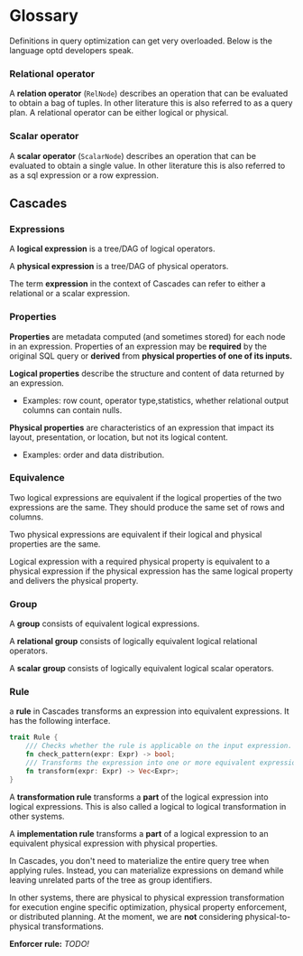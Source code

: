 # Glossary

Definitions in query optimization can get very overloaded. Below is the language optd developers speak.

### Relational operator 
A **relation operator** (`RelNode`) describes an operation that can be evaluated to obtain a bag of tuples. In other literature this is also referred to as a query plan. A relational operator can be either logical or physical.

### Scalar operator

A **scalar operator** (`ScalarNode`) describes an operation that can be evaluated to obtain a single value. In other literature this is also referred to as a sql expression or a row expression. 

## Cascades

### Expressions 

A **logical expression** is a tree/DAG of logical operators.

A **physical expression** is a tree/DAG of physical operators.

The term **expression** in the context of Cascades can refer to either a relational or a scalar expression.

### Properties

**Properties** are metadata computed (and sometimes stored) for each node in an expression.
Properties of an expression may be **required** by the original SQL query or **derived** from **physical properties of one of its inputs.**


**Logical properties** describe the structure and content of data returned by an expression.

- Examples: row count, operator type,statistics, whether relational output columns can contain nulls.

**Physical properties** are characteristics of an expression that
impact its layout, presentation, or location, but not its logical content. 

- Examples: order and data distribution.


### Equivalence

Two logical expressions are equivalent if the logical properties of the two expressions are the same. They should produce the same set of rows and columns.

Two physical expressions are equivalent if their logical and physical properties are the same.

Logical expression with a required physical property is equivalent to a physical expression if the physical expression has the same logical property and delivers the physical property.


### Group

A **group** consists of equivalent logical expressions.

A **relational group** consists of logically equivalent logical relational operators.

A **scalar group** consists of logically equivalent logical scalar operators.

### Rule

a **rule** in Cascades transforms an expression into equivalent expressions. It has the following interface.

```rust
trait Rule {
    /// Checks whether the rule is applicable on the input expression.
	fn check_pattern(expr: Expr) -> bool;
    /// Transforms the expression into one or more equivalent expressions.
	fn transform(expr: Expr) -> Vec<Expr>;
}
```

A **transformation rule** transforms a **part** of the logical expression into logical expressions. This is also called a logical to logical transformation in other systems.

A **implementation rule** transforms a **part** of a logical expression to an equivalent physical expression with physical properties.

In Cascades, you don't need to materialize the entire query tree when applying rules. Instead, you can materialize expressions on demand while leaving unrelated parts of the tree as group identifiers.

In other systems, there are physical to physical expression transformation for execution engine specific optimization, physical property enforcement, or distributed planning. At the moment, we are **not** considering physical-to-physical transformations.

**Enforcer rule:** *TODO!*
